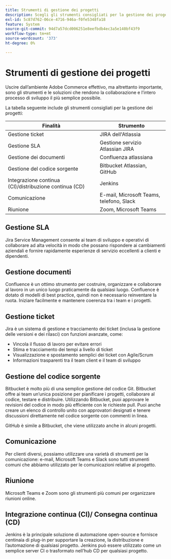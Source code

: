 ```yaml
---
title: Strumenti di gestione dei progetti
description: Scegli gli strumenti consigliati per la gestione dei progetti nell’implementazione di Adobe Commerce.
exl-id: 5c87d762-06ce-4716-946a-f0fe5348fa18
feature: System
source-git-commit: 94d7a57dcd006251e8eefbdb4ec3a5e140bf43f9
workflow-type: tm+mt
source-wordcount: '373'
ht-degree: 0%

---
```


# Strumenti di gestione dei progetti

Uscire dall’ambiente Adobe Commerce effettivo, ma altrettanto importante, sono gli strumenti e le soluzioni che rendono la collaborazione e l’intero processo di sviluppo il più semplice possibile.

La tabella seguente include gli strumenti consigliati per la gestione dei progetti:

| Finalità | Strumento |
|------------------------------------------------------|--------------------------------------|
| Gestione ticket | JIRA dell&#39;Atlassia |
| Gestione SLA | Gestione servizio Atlassian JIRA |
| Gestione dei documenti | Confluenza atlassiana |
| Gestione del codice sorgente | Bitbucket Atlassian, GitHub |
| Integrazione continua (CI)/distribuzione continua (CD) | Jenkins |
| Comunicazione | E-mail, Microsoft Teams, telefono, Slack |
| Riunione | Zoom, Microsoft Teams |

## Gestione SLA

Jira Service Management consente ai team di sviluppo e operativi di collaborare ad alta velocità in modo che possano rispondere ai cambiamenti aziendali e fornire rapidamente esperienze di servizio eccellenti a clienti e dipendenti.

## Gestione documenti

Confluence è un ottimo strumento per costruire, organizzare e collaborare al lavoro in un unico luogo praticamente da qualsiasi luogo. Confluence è dotato di modelli di best practice, quindi non è necessario reinventare la ruota. Iniziare facilmente e mantenere coerenza tra i team e i progetti.

## Gestione ticket

Jira è un sistema di gestione e tracciamento dei ticket (inclusa la gestione delle versioni e dei rilasci) con funzioni avanzate, come:

- Vincola il flusso di lavoro per evitare errori
- Stima e tracciamento dei tempi a livello di ticket
- Visualizzazione e spostamento semplici dei ticket con Agile/Scrum
- Informazioni trasparenti tra il team client e il team di sviluppo

## Gestione del codice sorgente

Bitbucket è molto più di una semplice gestione del codice Git. Bitbucket offre ai team un’unica posizione per pianificare i progetti, collaborare al codice, testare e distribuire. Utilizzando Bitbucket, puoi approvare le revisioni del codice in modo più efficiente con le richieste pull. Puoi anche creare un elenco di controllo unito con approvatori designati e tenere discussioni direttamente nel codice sorgente con commenti in linea.

GitHub è simile a Bitbucket, che viene utilizzato anche in alcuni progetti.

## Comunicazione

Per clienti diversi, possiamo utilizzare una varietà di strumenti per la comunicazione: e-mail, Microsoft Teams e Slack sono tutti strumenti comuni che abbiamo utilizzato per le comunicazioni relative al progetto.

## Riunione

Microsoft Teams e Zoom sono gli strumenti più comuni per organizzare riunioni online.

## Integrazione continua (CI)/ Consegna continua (CD)

Jenkins è la principale soluzione di automazione open-source e fornisce centinaia di plug-in per supportare la creazione, la distribuzione e l’automazione di qualsiasi progetto. Jenkins può essere utilizzato come un semplice server CI o trasformato nell’hub CD per qualsiasi progetto.

